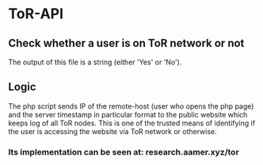 # ToR-API
## Check whether a user is on ToR network or not
The output of this file is a string (either 'Yes' or 'No').

## Logic
The php script sends IP of the remote-host (user who opens the php page) and the server timestamp in particular format to the public website which keeps log of all ToR nodes. This is one of the trusted means of identifying if the user is accessing the website via ToR network or otherwise.

### Its implementation can be seen at: research.aamer.xyz/tor
